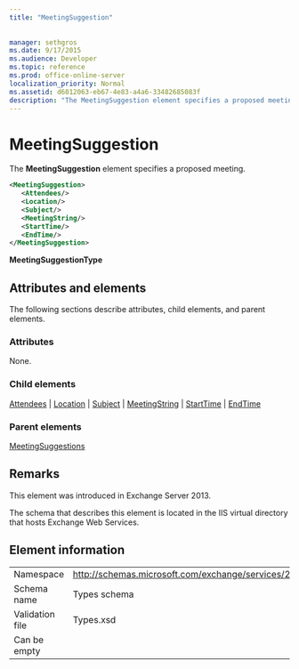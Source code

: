 ```yaml
---
title: "MeetingSuggestion"
 
 
manager: sethgros
ms.date: 9/17/2015
ms.audience: Developer
ms.topic: reference
ms.prod: office-online-server
localization_priority: Normal
ms.assetid: d6012063-eb67-4e83-a4a6-33482685083f
description: "The MeetingSuggestion element specifies a proposed meeting."
---
```


# MeetingSuggestion

The **MeetingSuggestion** element specifies a proposed meeting. 
  
```XML
<MeetingSuggestion>
   <Attendees/>
   <Location/>
   <Subject/>
   <MeetingString/>
   <StartTime/>
   <EndTime/>
</MeetingSuggestion>
```

 **MeetingSuggestionType**
## Attributes and elements

The following sections describe attributes, child elements, and parent elements.
  
### Attributes

None.
  
### Child elements

[Attendees](attendees.md) | [Location](location.md) | [Subject](subject.md) | [MeetingString](meetingstring.md) | [StartTime](starttime.md) | [EndTime](endtime.md)
  
### Parent elements

[MeetingSuggestions](meetingsuggestions.md)
  
## Remarks

This element was introduced in Exchange Server 2013.
  
The schema that describes this element is located in the IIS virtual directory that hosts Exchange Web Services.
  
## Element information

|||
|:-----|:-----|
|Namespace  <br/> |http://schemas.microsoft.com/exchange/services/2006/types  <br/> |
|Schema name  <br/> |Types schema  <br/> |
|Validation file  <br/> |Types.xsd  <br/> |
|Can be empty  <br/> ||
   

